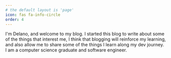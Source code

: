 ```yaml
---
# the default layout is 'page'
icon: fas fa-info-circle
order: 4
---
```


I'm Delano, and welcome to my blog. I started this blog to write about some of the things that interest me, I think that blogging will reinforce my learning, and also allow me to share some of the things I learn along my dev journey. I am a computer science graduate and software engineer. 